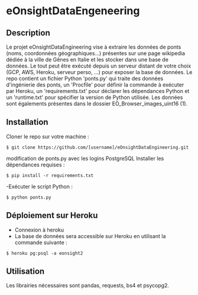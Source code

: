# eOnsightDataEngeneering
## Description
Le projet eOnsightDataEngineering vise à extraire les données de ponts (noms, coordonnées géographiques...) présentes sur une page wikipedia dédiée à la ville de Gênes en Italie et les stocker dans une base de données. Le tout peut être exécuté depuis un serveur distant de votre choix (GCP, AWS, Heroku, serveur perso, ...) pour exposer la base de données. Le repo contient un fichier Python 'ponts.py' qui traite des données d'ingénierie des ponts, un 'Procfile' pour définir la commande à exécuter par Heroku, un 'requirements.txt' pour déclarer les dépendances Python et un 'runtime.txt' pour spécifier la version de Python utilisée. Les données sont égalements présentes dans le dossier EO_Browser_images_uint16 (1).

## Installation
Cloner le repo sur votre machine :
```
$ git clone https://github.com/[username]/eOnsightDataEngineering.git
```
modification de ponts.py avec les logins PostgreSQL
Installer les dépendances requises :
```
$ pip install -r requirements.txt
```
-Exécuter le script Python :
```
$ python ponts.py
```

## Déploiement sur Heroku
- Connexion à heroku
- La base de données sera accessible sur Heroku en utilisant la commande suivante :
```
$ heroku pg:psql -a eonsight2
```

## Utilisation
Les librairies nécessaires sont pandas, requests, bs4 et psycopg2.
